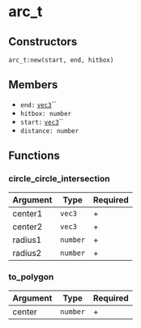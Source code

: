 # arc\_t

## Constructors

`arc_t:new(start, end, hitbox)`

## Members

* `end:` [`vec3`](vec3.md)``
* `hitbox: number`
* `start:` [`vec3`](vec3.md)``
* `distance: number`

## Functions

### circle\_circle\_intersection

| Argument | Type     | Required |
| -------- | -------- | -------- |
| center1  | `vec3`   | +        |
| center2  | `vec3`   | +        |
| radius1  | `number` | +        |
| radius2  | `number` | +        |

### to\_polygon

| Argument | Type     | Required |
| -------- | -------- | -------- |
| center   | `number` | +        |
